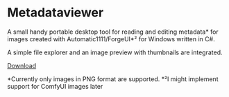 # Metadataviewer

A small handy portable desktop tool for reading and editing metadata* for images created with Automatic1111/ForgeUI*² for Windows written in C#.

A simple file explorer and an image preview with thumbnails are integrated.

[Download](https://github.com/Tzigo/Metadataviewer/raw/refs/heads/master/Metadataviewer.exe)







*Currently only images in PNG format are supported.
*²I might implement support for ComfyUI images later
